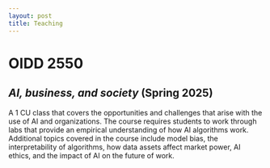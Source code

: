 ```yaml
---
layout: post
title: Teaching
---
```


# OIDD 2550

## _AI, business, and society_ (Spring 2025)

A 1 CU class that covers the opportunities and challenges that arise with the use of AI and organizations. The course requires students to work through labs that provide an empirical understanding of how AI algorithms work. Additional topics covered in the course include model bias, the interpretability of algorithms, how data assets affect market power, AI ethics, and the impact of AI on the future of work.
